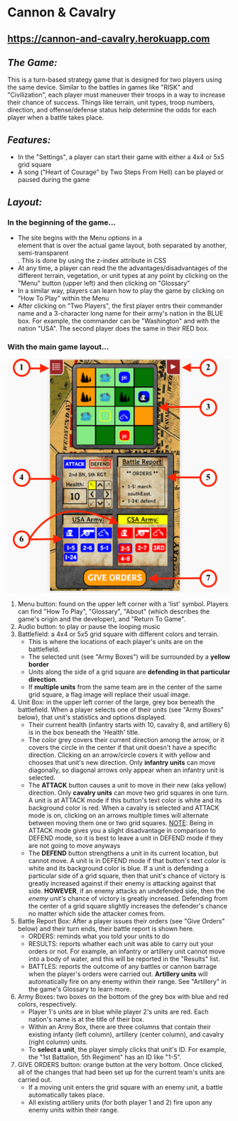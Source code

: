 # Cannon & Cavalry

## https://cannon-and-cavalry.herokuapp.com

## <i>The Game:</i>
This is a turn-based strategy game that is designed for two players using the same device. Similar to the battles in games like "RISK" and "Civilization", each player must maneuver their troops in a way to increase their chance of success. Things like terrain, unit types, troop numbers, direction, and offense/defense status help determine the odds for each player when a battle takes place.

## <i>Features:</i>
- In the "Settings", a player can start their game with either a 4x4 or 5x5 grid square
- A song ("Heart of Courage" by Two Steps From Hell) can be played or paused during the game

## <i>Layout:</i>

### In the beginning of the game...
- The site begins with the Menu options in a <div> element that is over the actual game layout, both separated by another, semi-transparent <div>. This is done by using the z-index attribute in CSS
- At any time, a player can read the the advantages/disadvantages of the different terrain, vegetation, or unit types at any point by clicking on the "Menu" button (upper left) and then clicking on "Glossary"
- In a similar way, players can learn how to play the game by clicking on "How To Play" within the Menu
- After clicking on "Two Players", the first player entrs their commander name and a 3-character long name for their army's nation in the BLUE box. For example, the commander can be "Washington" and with the nation "USA". The second player does the same in their RED box.

### With the main game layout...</br>
<img src="views/stylesheets/images/can_and_cav_layout.png"></br>
<ol>
  <li>
    Menu button: found on the upper left corner with a 'list' symbol. Players can find "How To Play", "Glossary", "About" (which describes the game's origin and the developer), and "Return To Game".
  </li>
  <li>
    Audio button: to play or pause the looping music
  </li>
  <li>
    Battlefield: a 4x4 or 5x5 grid square with different colors and terrain. 
      <ul>
        <li>
          This is where the locations of each player's units are on the battlefield.
        </li>
        <li>
          The selected unit (see "Army Boxes") will be surrounded by a <b>yellow border</b>
        </li>
        <li>
          Units along the side of a grid square are <b>defending in that particular direction</b>.
        </li>
        <li>
          If <b>multiple units</b> from the same team are in the center of the same grid square, a flag image will replace their usual image.
        </li>
      </ul>
  </li>
  <li>
    Unit Box: in the upper left corner of the large, grey box beneath the battlefield. When a player selects one of their units (see "Army Boxes" below), that unit's statistics and options displayed.
    <ul>
      <li>
        Their current health (infantry starts with 10, cavalry 8, and artillery 6) is in the box beneath the 'Health' title.
      </li>
      <li>
        The color grey covers their current direction among the arrow, or it covers the circle in the center if that unit doesn't have a specific direction. Clicking on an arrow/circle covers it with yellow and chooses that unit's new direction. Only <b>infantry units</b> can move diagonally, so diagonal arrows only appear when an infantry unit is selected.
      </li>
      <li>
        The <b>ATTACK</b> button causes a unit to move in their new (aka yellow) direction. Only <b>cavalry units</b> can move two grid squares in one turn. A unit is at ATTACK mode if this button's text color is white and its background color is red. When a cavalry is selected and ATTACK mode is on, clicking on an arrows multiple times will alternate between moving them one or two grid squares. <u>NOTE</u>: Being in ATTACK mode gives you a slight disadvantage in comparison to DEFEND mode, so it is best to leave a unit in DEFEND mode if they are not going to move anyways
      </li>
      <li>
        The <b>DEFEND</b> button strengthens a unit in its current location, but cannot move. A unit is in DEFEND mode if that button's text color is white and its background color is blue. If a unit is defending a particular side of a grid square, then that unit's chance of victory is greatly increased against if their enemy is attacking against that side. <b>HOWEVER</b>, if an enemy attacks an undefended side, then the <i>enemy unit's</i> chance of victory is greatly increased. Defending from the center of a grid square slightly increases the defender's chance no matter which side the attacker comes from.
      </li>
    </ul>
  </li>
  <li>
    Battle Report Box: After a player issues their orders (see "Give Orders" below) and their turn ends, their battle report is shown here.
    <ul>
      <li>
        ORDERS: reminds what you told your units to do
      </li>
      <li>
        RESULTS: reports whather each unit was able to carry out your orders or not. For example, an infantry or artillery unit cannot move into a body of water, and this will be reported in the "Results" list.
      </li>
      <li>
        BATTLES: reports the outcome of any battles or cannon barrage when the player's orders were carried out. <b>Artillery units</b> will automatically fire on any enemy within their range. See "Artillery" in the game's Glossary to learn more.
      </li>
    </ul>
  </li>
  <li>
    Army Boxes: two boxes on the bottom of the grey box with blue and red colors, respectively. 
    <ul>
      <li>
        Player 1's units are in blue while player 2's units are red. Each nation's name is at the title of their box.
      </li>
      <li>
        Within an Army Box, there are three columns that contain their existing infanty (left column), artillery (center column), and cavalry (right column) units.
      </li>
      <li>
        To <b>select a unit</b>, the player simply clicks that unit's ID. For example, the "1st Battalion, 5th Regiment" has an ID like "1-5".
      </li>
    </ul>
  </li>
  <li>
    GIVE ORDERS button: orange button at the very bottom. Once clicked, all of the changes that had been set up for the current team's units are carried out. 
    <ul>
      <li>
        If a moving unit enters the grid square with an enemy unit, a battle automatically takes place.
      </li>
      <li>
        All existing artillery units (for both player 1 and 2) fire upon any enemy units within their range.
      </li>
    </ul>
  </li>
</ol>
